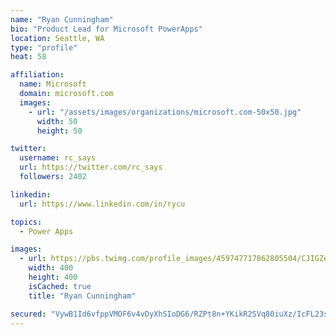 ```yaml
---
name: "Ryan Cunningham"
bio: "Product Lead for Microsoft PowerApps"
location: Seattle, WA
type: "profile"
heat: 58

affiliation:
  name: Microsoft
  domain: microsoft.com
  images:
    - url: "/assets/images/organizations/microsoft.com-50x50.jpg"
      width: 50
      height: 50

twitter:
  username: rc_says
  url: https://twitter.com/rc_says
  followers: 2402

linkedin:
  url: https://www.linkedin.com/in/rycu

topics:
  - Power Apps

images:
  - url: https://pbs.twimg.com/profile_images/459747717862805504/CJIGZejd_400x400.png
    width: 400
    height: 400
    isCached: true
    title: "Ryan Cunningham"

secured: "VywB1Id6vfppVMOF6v4vDyXhSIoDG6/RZPt8n+YKikR2SVq80iuXz/IcFL23sDbQw8XPr01DDdcZaz64PWQVJEwllvmBWwq/m8sYTvqu72OucgibKrAt2xmX60RWS0jS2yQq81PJEN9eY900ZYvYBk+3kJfKjKKUKJnmddxXQuBmTFiw+k7WtAYjW2kEDgejbuz9LJIy9stSaJKsY94pV4XeRFqtdDrH1DMetUWXfwnEipBCR/CdG6qVKVb0CbEm5Ba54j7pkCsUGPVctnF4irCpJzwU3iwcHBVX3S8xFyR+MTKI+PkDrYlUTFjQQn+MHjFbbzJSMQdcPMhNDuozCZutbsnS0vBaOC6d63uCjmmSYRkxkTO7alERiArhC39ZrUTzZzUC4kcfCDVoDjEhcWN5/+BgRzLUPSK2+9FeBRw=;nObKFOUD74PEv2QT1tTvPw=="
---
```


